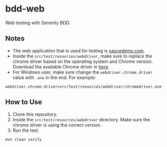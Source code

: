 # bdd-web

Web testing with Serenity BDD.

## Notes

- The web application that is used for testing is [saucedemo.com](https://www.saucedemo.com/).
- Inside the `src/test/resources/webdriver`, make sure to replace the chrome driver based on the operating system and Chrome version. Download the available Chrome driver in [here](https://chromedriver.chromium.org/downloads).
- For Windows user, make sure change the `webdriver.chrome.driver` value with `.exe` in the end. For example:

```properties
webdriver.chrome.driver=src/test/resources/webdriver/chromedriver.exe
```

## How to Use

1. Clone this repository.
2. Inside the `src/test/resources/webdriver` directory. Make sure the chrome driver is using the correct version.
3. Run the test.

```shell
mvn clean verify
```